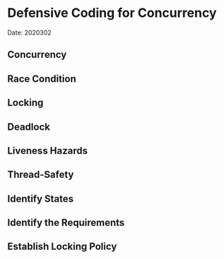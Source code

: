 # Defensive Coding for Concurrency
Date: 2020302

## Concurrency

## Race Condition

## Locking

## Deadlock

## Liveness Hazards

## Thread-Safety

## Identify States

## Identify the Requirements

## Establish Locking Policy
